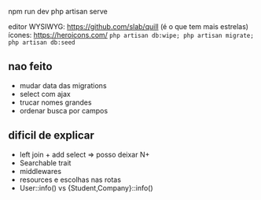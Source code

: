

npm run dev
php artisan serve

editor WYSIWYG: https://github.com/slab/quill (é o que tem mais estrelas)
ícones: https://heroicons.com/
`php artisan db:wipe; php artisan migrate; php artisan db:seed`

## nao feito
- mudar data das migrations
- select com ajax
- trucar nomes grandes
- ordenar busca por campos

## dificil de explicar
- left join + add select => posso deixar N+
- Searchable trait
- middlewares
- resources e escolhas nas rotas
- User::info() vs {Student,Company}::info()


